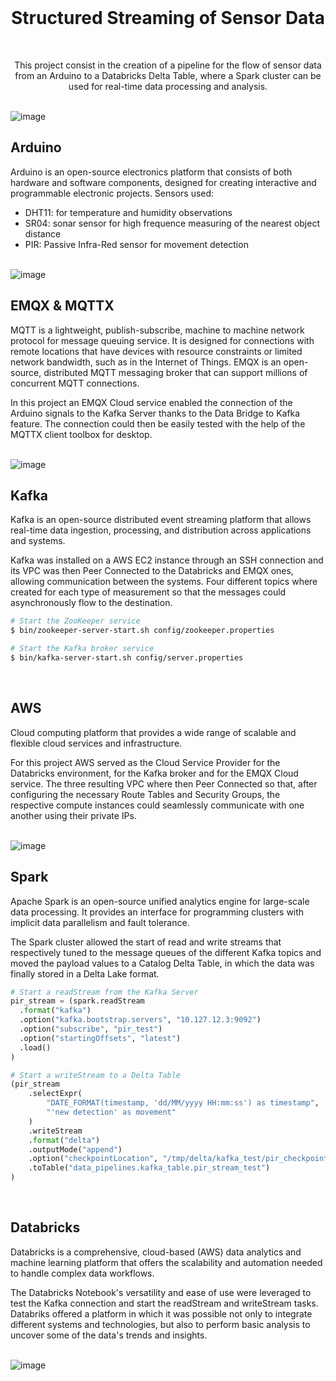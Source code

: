 </br>
<h1 align="center">Structured Streaming of Sensor Data</h1>
</br>
<p align="center">This project consist in the creation of a pipeline for the flow of sensor data from an Arduino to a Databricks Delta Table, where a Spark cluster can be used for real-time data processing and analysis.</p>

</br>

<img width="auto" alt="image" src="https://github.com/Frussen/structured_streaming_sensor_data/blob/main/files/Structured%20Streaming%20Ironhack%20Project.png">
</br>


## Arduino
Arduino is an open-source electronics platform that consists of both hardware and software components, designed for creating interactive and programmable electronic projects. Sensors used:
- DHT11: for temperature and humidity observations
- SR04: sonar sensor for high frequence measuring of the nearest object distance
- PIR: Passive Infra-Red sensor for movement detection
</br>
<img width="auto" alt="image" src="https://github.com/Frussen/structured_streaming_sensor_data/blob/main/files/arduino.jpeg">
</br>


## EMQX & MQTTX
MQTT is a lightweight, publish-subscribe, machine to machine network protocol for message queuing service. It is designed for connections with remote locations that have devices with resource constraints or limited network bandwidth, such as in the Internet of Things.
EMQX is an open-source, distributed MQTT messaging broker that can support millions of concurrent MQTT connections.

In this project an EMQX Cloud service enabled the connection of the Arduino signals to the Kafka Server thanks to the Data Bridge to Kafka feature.
The connection could then be easily tested with the help of the MQTTX client toolbox for desktop.

</br>
<img width="auto" alt="image" src="https://github.com/Frussen/structured_streaming_sensor_data/blob/main/files/emqx_data_bridge.png">
</br>


## Kafka
Kafka is an open-source distributed event streaming platform that allows real-time data ingestion, processing, and distribution across applications and systems.

Kafka was installed on a AWS EC2 instance through an SSH connection and its VPC was then Peer Connected to the Databricks and EMQX ones, allowing communication between the systems.
Four different topics where created for each type of measurement so that the messages could asynchronously flow to the destination.

```sh
# Start the ZooKeeper service
$ bin/zookeeper-server-start.sh config/zookeeper.properties

# Start the Kafka broker service
$ bin/kafka-server-start.sh config/server.properties
```
</br>

## AWS
Cloud computing platform that provides a wide range of scalable and flexible cloud services and infrastructure.

For this project AWS served as the Cloud Service Provider for the Databricks environment, for the Kafka broker and for the EMQX Cloud service. The three resulting VPC where then Peer Connected so that, after configuring the necessary Route Tables and Security Groups, the respective compute instances could seamlessly communicate with one another using their private IPs.

</br>
<img width="auto" alt="image" src="https://github.com/Frussen/structured_streaming_sensor_data/blob/main/files/aws_inbound_rules.png">
</br>

## Spark
Apache Spark is an open-source unified analytics engine for large-scale data processing. It provides an interface for programming clusters with implicit data parallelism and fault tolerance.

The Spark cluster allowed the start of read and write streams that respectively tuned to the message queues of the different Kafka topics and moved the payload values to a Catalog Delta Table, in which the data was finally stored in a Delta Lake format.

```python
# Start a readStream from the Kafka Server
pir_stream = (spark.readStream
  .format("kafka")
  .option("kafka.bootstrap.servers", "10.127.12.3:9092")
  .option("subscribe", "pir_test")
  .option("startingOffsets", "latest")
  .load()
)

# Start a writeStream to a Delta Table
(pir_stream
    .selectExpr(
        "DATE_FORMAT(timestamp, 'dd/MM/yyyy HH:mm:ss') as timestamp",
        "'new detection' as movement"
    )
    .writeStream
    .format("delta")
    .outputMode("append")
    .option("checkpointLocation", "/tmp/delta/kafka_test/pir_checkpoint/")
    .toTable("data_pipelines.kafka_table.pir_stream_test")
)
```
</br>


## Databricks
Databricks is a comprehensive, cloud-based (AWS) data analytics and machine learning platform that offers the scalability and automation needed to handle complex data workflows.

The Databricks Notebook's versatility and ease of use were leveraged to test the Kafka connection and start the readStream and writeStream tasks. Databriks offered a platform in which it was possible not only to integrate different systems and technologies, but also to perform basic analysis to uncover some of the data's trends and insights.

</br>
<img width="auto" alt="image" src="https://github.com/Frussen/structured_streaming_sensor_data/blob/main/files/dashboard_temp_hum.png">
</br>
</br>
